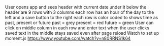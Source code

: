 User opens app and sees header with current date under it
below the header are 9 rows with 3 columns
each row has an hour of the day to the left and a save button to the right
each row is color coded to shows time as past, present or future
    past = grey
    present = red
    future = green
User can click on middle column in each row and enter text
when the user clicks saved text in the middle stays saved even after page reload
Watch to set up moment.js https://www.youtube.com/watch?v=n80RRNS1k64